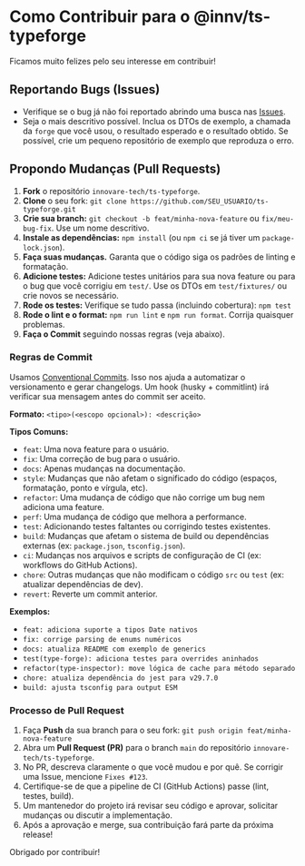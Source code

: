 # Como Contribuir para o @innv/ts-typeforge

Ficamos muito felizes pelo seu interesse em contribuir!

## Reportando Bugs (Issues)

* Verifique se o bug já não foi reportado abrindo uma busca nas [Issues](https://github.com/innovare-tech/ts-typeforge/issues).
* Seja o mais descritivo possível. Inclua os DTOs de exemplo, a chamada da `forge` que você usou, o resultado esperado e o resultado obtido. Se possível, crie um pequeno repositório de exemplo que reproduza o erro.

## Propondo Mudanças (Pull Requests)

1.  **Fork** o repositório `innovare-tech/ts-typeforge`.
2.  **Clone** o seu fork: `git clone https://github.com/SEU_USUARIO/ts-typeforge.git`
3.  **Crie sua branch:** `git checkout -b feat/minha-nova-feature` ou `fix/meu-bug-fix`. Use um nome descritivo.
4.  **Instale as dependências:** `npm install` (ou `npm ci` se já tiver um `package-lock.json`).
5.  **Faça suas mudanças.** Garanta que o código siga os padrões de linting e formatação.
6.  **Adicione testes:** Adicione testes unitários para sua nova feature ou para o bug que você corrigiu em `test/`. Use os DTOs em `test/fixtures/` ou crie novos se necessário.
7.  **Rode os testes:** Verifique se tudo passa (incluindo cobertura): `npm test`
8.  **Rode o lint e o format:** `npm run lint` e `npm run format`. Corrija quaisquer problemas.
9.  **Faça o Commit** seguindo nossas regras (veja abaixo).

### Regras de Commit

Usamos [Conventional Commits](https://www.conventionalcommits.org/en/v1.0.0/). Isso nos ajuda a automatizar o versionamento e gerar changelogs. Um hook (husky + commitlint) irá verificar sua mensagem antes do commit ser aceito.

**Formato:** `<tipo>(<escopo opcional>): <descrição>`

**Tipos Comuns:**
* `feat`: Uma nova feature para o usuário.
* `fix`: Uma correção de bug para o usuário.
* `docs`: Apenas mudanças na documentação.
* `style`: Mudanças que não afetam o significado do código (espaços, formatação, ponto e vírgula, etc).
* `refactor`: Uma mudança de código que não corrige um bug nem adiciona uma feature.
* `perf`: Uma mudança de código que melhora a performance.
* `test`: Adicionando testes faltantes ou corrigindo testes existentes.
* `build`: Mudanças que afetam o sistema de build ou dependências externas (ex: `package.json`, `tsconfig.json`).
* `ci`: Mudanças nos arquivos e scripts de configuração de CI (ex: workflows do GitHub Actions).
* `chore`: Outras mudanças que não modificam o código `src` ou `test` (ex: atualizar dependências de dev).
* `revert`: Reverte um commit anterior.

**Exemplos:**
* `feat: adiciona suporte a tipos Date nativos`
* `fix: corrige parsing de enums numéricos`
* `docs: atualiza README com exemplo de generics`
* `test(type-forge): adiciona testes para overrides aninhados`
* `refactor(type-inspector): move lógica de cache para método separado`
* `chore: atualiza dependência do jest para v29.7.0`
* `build: ajusta tsconfig para output ESM`

### Processo de Pull Request

1.  Faça **Push** da sua branch para o seu fork: `git push origin feat/minha-nova-feature`
2.  Abra um **Pull Request (PR)** para o branch `main` do repositório `innovare-tech/ts-typeforge`.
3.  No PR, descreva claramente o que você mudou e por quê. Se corrigir uma Issue, mencione `Fixes #123`.
4.  Certifique-se de que a pipeline de CI (GitHub Actions) passe (lint, testes, build).
5.  Um mantenedor do projeto irá revisar seu código e aprovar, solicitar mudanças ou discutir a implementação.
6.  Após a aprovação e merge, sua contribuição fará parte da próxima release!

Obrigado por contribuir!